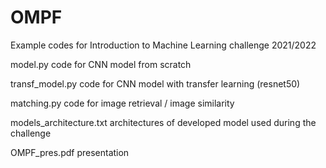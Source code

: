 # OMPF

Example codes for Introduction to Machine Learning challenge 2021/2022

model.py code for CNN model from scratch

transf_model.py code for CNN model with transfer learning (resnet50)

matching.py code for image retrieval / image similarity

models_architecture.txt architectures of developed model used during the challenge

OMPF_pres.pdf presentation
